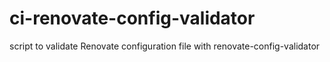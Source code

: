 # ci-renovate-config-validator
script to validate Renovate configuration file with renovate-config-validator

